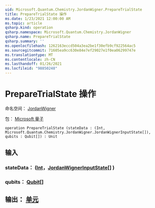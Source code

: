 ```yaml
---
uid: Microsoft.Quantum.Chemistry.JordanWigner.PrepareTrialState
title: PrepareTrialState 操作
ms.date: 1/23/2021 12:00:00 AM
ms.topic: article
qsharp.kind: operation
qsharp.namespace: Microsoft.Quantum.Chemistry.JordanWigner
qsharp.name: PrepareTrialState
qsharp.summary: ''
ms.openlocfilehash: 1262163eccd504a3ea2be1f30efb9cf922564ac5
ms.sourcegitcommit: 71605ea9cc630e84e7ef29027e1f0ea06299747e
ms.translationtype: MT
ms.contentlocale: zh-CN
ms.lasthandoff: 01/26/2021
ms.locfileid: "98850248"
---
```

# <a name="preparetrialstate-operation"></a>PrepareTrialState 操作

命名空间： [JordanWigner](xref:Microsoft.Quantum.Chemistry.JordanWigner)

包： [Microsoft 量子](https://nuget.org/packages/Microsoft.Quantum.Chemistry)




```qsharp
operation PrepareTrialState (stateData : (Int, Microsoft.Quantum.Chemistry.JordanWigner.JordanWignerInputState[]), qubits : Qubit[]) : Unit
```


## <a name="input"></a>输入

### <a name="statedata--intjordanwignerinputstate"></a>stateData： ([Int](xref:microsoft.quantum.lang-ref.int)，[JordanWignerInputState](xref:Microsoft.Quantum.Chemistry.JordanWigner.JordanWignerInputState)[] ) 




### <a name="qubits--qubit"></a>qubits： [Qubit](xref:microsoft.quantum.lang-ref.qubit)[]





## <a name="output--unit"></a>输出： [单元](xref:microsoft.quantum.lang-ref.unit)

